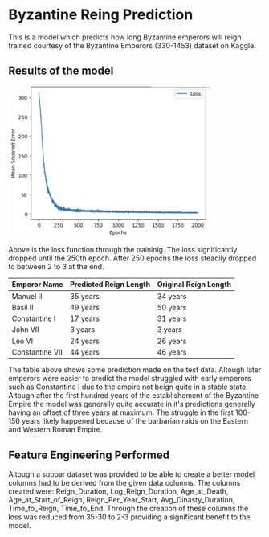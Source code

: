 # Byzantine Reing Prediction

This is a model which predicts how long Byzantine emperors will reign trained courtesy of the Byzantine Emperors (330-1453) dataset on Kaggle.

## Results of the model

<img src="graph.png" alt="Example Image" width="400" height="300" />


Above is the loss function through the traininig. The loss significantly dropped until the 250th epoch. After 250 epochs the loss steadily dropped to between 2 to 3 at the end.

| Emperor Name| Predicted Reign Length | Original Reign Length |
| --------------- | --------------- | --------------- |
| Manuel II    | 35 years | 34 years    |
| Basil II    | 49 years   | 50 years   |
| Constantine I    | 17 years   | 31 years   |
| John VII    | 3 years   | 3 years   |
| Leo VI    | 24 years   | 26 years  |
| Constantine VII    | 44 years   | 46 years   |

The table above shows some prediction made on the test data. Altough later emperors were easier to predict the model struggled with early emperors such as Constantine I due to the empire not beign quite in a stable state. Altough after the first hundred years of the establishement of the Byzantine Empire the model was generally quite accurate in it's predictions generally having an offset of three years at maximum. The struggle in the first 100-150 years likely happened because of the barbarian raids on the Eastern and Western Roman Empire.


## Feature Engineering Performed

Altough a subpar dataset was provided to be able to create a better model columns had to be derived from the given data columns. The columns created were: Reign_Duration, Log_Reign_Duration, Age_at_Death, Age_at_Start_of_Reign, Reign_Per_Year_Start, Avg_Dinasty_Duration, Time_to_Reign, Time_to_End. Through the creation of these columns the loss was reduced from 35-30 to 2-3 providing a significant benefit to the model. 
